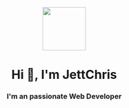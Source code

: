 <div id="header" align="center" >
    <img src="https://media.giphy.com/media/yALcFbrKshfoY/giphy.gif" alt="" height="100px">
    <h1 align="center">Hi 👋, I'm JettChris</h1>
    <h3 align="center">I'm an passionate Web Developer</h3>
</div>

<!--
**JettChris/JettChris** is a ✨ _special_ ✨ repository because its `README.md` (this file) appears on your GitHub profile.

Here are some ideas to get you started:

- 🔭 I’m currently working on ...
- 🌱 I’m currently learning ...
- 👯 I’m looking to collaborate on ...
- 🤔 I’m looking for help with ...
- 💬 Ask me about ...
- 📫 How to reach me: ...
- 😄 Pronouns: ...
- ⚡ Fun fact: ...
-->

